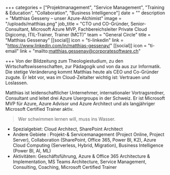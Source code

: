 +++
categories = ["Projektmanagement", "Service Management", "Training & Education", "Collaboration", "Business Intelligence"]
date = ""
description = "Matthias Gesseny – unser Azure-Alchimist"
image = "/uploads/matthias.png"
job_title = "CTO und CO-Gründer, Senior-Consultant, Microsoft Azure MVP, Fachbereichsleiter Private Cloud Digicomp, ITIL-Trainer, Trainer (MCT)"
team = "General Circle"
title = "Matthias Gessenay"
[[social]]
icon = "ti-linkedin"
link = "https://www.linkedin.com/in/matthias-gessenay/"
[[social]]
icon = "ti-email"
link = "mailto:matthias.gessenay@corporatesoftware.ch"

+++
Von der Bildzeitung zum Theologiestudium, zu den Wirtschaftswissenschaften, zur Pädagogik und von da aus zur Informatik. Die stetige Veränderung kommt Matthias heute als CEO und Co-Gründer zugute. Er lebt vor, was im Cloud-Zeitalter wichtig ist: Vertrauen und Loslassen.

Matthias ist leidenschaftlicher Unternehmer, internationaler Vortragsredner, Consultant und leitet drei Azure Usergroups in der Schweiz. Er ist Microsoft MVP für Azure, Azure Advisor und Azure Architect und als langjähriger Microsoft Certified Trainer aktiv.

> Wer schwimmen lernen will, muss ins Wasser.

* Spezialgebiet: Cloud Architect, SharePoint Architect
* Andere Gebiete : Projekt-& Servicemanagement (Project Online, Project Server), Collaboration (SharePoint, Office 365, Power BI, K2), Azure Cloud Computing (Serverless, Hybrid, Migration), Business Intelligence (Power BI, AI, ML)
* Aktivitäten: Geschäftsführung, Azure & Office 365 Architecture & Implementation, MS Teams Architecture, Service Management, Consulting, Coaching, Microsoft Certified Trainer